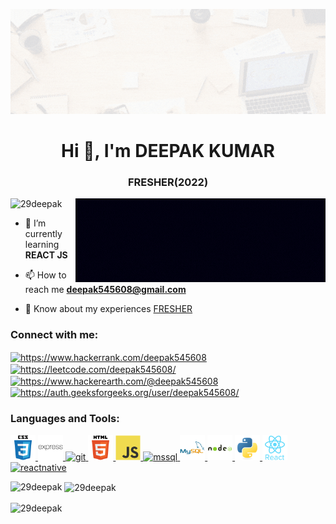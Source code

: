 ![logo](https://github.com/29deepak/29deepak/blob/main/deepak%20banner.gif)
<h1 align="center">Hi 👋, I'm DEEPAK KUMAR</h1>
<h3 align="center">FRESHER(2022)</h3>

<img align="right" alt="coding" width="400" src="https://github.com/29deepak/29deepak/blob/main/deepak%20gif.gif">

<p align="left"> <img src="https://komarev.com/ghpvc/?username=29deepak&label=Profile%20views&color=0e75b6&style=flat" alt="29deepak" /> </p>

- 🌱 I’m currently learning **REACT JS**

- 📫 How to reach me **deepak545608@gmail.com**

- 📄 Know about my experiences [FRESHER](FRESHER)

<h3 align="left">Connect with me:</h3>
<p align="left">
<a href="https://www.hackerrank.com/https://www.hackerrank.com/deepak545608" target="blank"><img align="center" src="https://raw.githubusercontent.com/rahuldkjain/github-profile-readme-generator/master/src/images/icons/Social/hackerrank.svg" alt="https://www.hackerrank.com/deepak545608" height="30" width="40" /></a>
<a href="https://www.leetcode.com/https://leetcode.com/deepak545608/" target="blank"><img align="center" src="https://raw.githubusercontent.com/rahuldkjain/github-profile-readme-generator/master/src/images/icons/Social/leet-code.svg" alt="https://leetcode.com/deepak545608/" height="30" width="40" /></a>
<a href="https://www.hackerearth.com/https://www.hackerearth.com/@deepak545608" target="blank"><img align="center" src="https://raw.githubusercontent.com/rahuldkjain/github-profile-readme-generator/master/src/images/icons/Social/hackerearth.svg" alt="https://www.hackerearth.com/@deepak545608" height="30" width="40" /></a>
<a href="https://auth.geeksforgeeks.org/user/https://auth.geeksforgeeks.org/user/deepak545608/" target="blank"><img align="center" src="https://raw.githubusercontent.com/rahuldkjain/github-profile-readme-generator/master/src/images/icons/Social/geeks-for-geeks.svg" alt="https://auth.geeksforgeeks.org/user/deepak545608/" height="30" width="40" /></a>
</p>

<h3 align="left">Languages and Tools:</h3>
<p align="left"> <a href="https://www.w3schools.com/css/" target="_blank" rel="noreferrer"> <img src="https://raw.githubusercontent.com/devicons/devicon/master/icons/css3/css3-original-wordmark.svg" alt="css3" width="40" height="40"/> </a> <a href="https://expressjs.com" target="_blank" rel="noreferrer"> <img src="https://raw.githubusercontent.com/devicons/devicon/master/icons/express/express-original-wordmark.svg" alt="express" width="40" height="40"/> </a> <a href="https://git-scm.com/" target="_blank" rel="noreferrer"> <img src="https://www.vectorlogo.zone/logos/git-scm/git-scm-icon.svg" alt="git" width="40" height="40"/> </a> <a href="https://www.w3.org/html/" target="_blank" rel="noreferrer"> <img src="https://raw.githubusercontent.com/devicons/devicon/master/icons/html5/html5-original-wordmark.svg" alt="html5" width="40" height="40"/> </a> <a href="https://developer.mozilla.org/en-US/docs/Web/JavaScript" target="_blank" rel="noreferrer"> <img src="https://raw.githubusercontent.com/devicons/devicon/master/icons/javascript/javascript-original.svg" alt="javascript" width="40" height="40"/> </a> <a href="https://www.microsoft.com/en-us/sql-server" target="_blank" rel="noreferrer"> <img src="https://www.svgrepo.com/show/303229/microsoft-sql-server-logo.svg" alt="mssql" width="40" height="40"/> </a> <a href="https://www.mysql.com/" target="_blank" rel="noreferrer"> <img src="https://raw.githubusercontent.com/devicons/devicon/master/icons/mysql/mysql-original-wordmark.svg" alt="mysql" width="40" height="40"/> </a> <a href="https://nodejs.org" target="_blank" rel="noreferrer"> <img src="https://raw.githubusercontent.com/devicons/devicon/master/icons/nodejs/nodejs-original-wordmark.svg" alt="nodejs" width="40" height="40"/> </a> <a href="https://www.python.org" target="_blank" rel="noreferrer"> <img src="https://raw.githubusercontent.com/devicons/devicon/master/icons/python/python-original.svg" alt="python" width="40" height="40"/> </a> <a href="https://reactjs.org/" target="_blank" rel="noreferrer"> <img src="https://raw.githubusercontent.com/devicons/devicon/master/icons/react/react-original-wordmark.svg" alt="react" width="40" height="40"/> </a> <a href="https://reactnative.dev/" target="_blank" rel="noreferrer"> <img src="https://reactnative.dev/img/header_logo.svg" alt="reactnative" width="40" height="40"/> </a> </p>

<p><img align="left" src="https://github-readme-stats.vercel.app/api/top-langs?username=29deepak&show_icons=true&locale=en&layout=compact" alt="29deepak" /></p>

<p>&nbsp;<img align="center" src="https://github-readme-stats.vercel.app/api?username=29deepak&show_icons=true&locale=en" alt="29deepak" /></p>

<p><img align="center" src="https://github-readme-streak-stats.herokuapp.com/?user=29deepak&" alt="29deepak" /></p>
